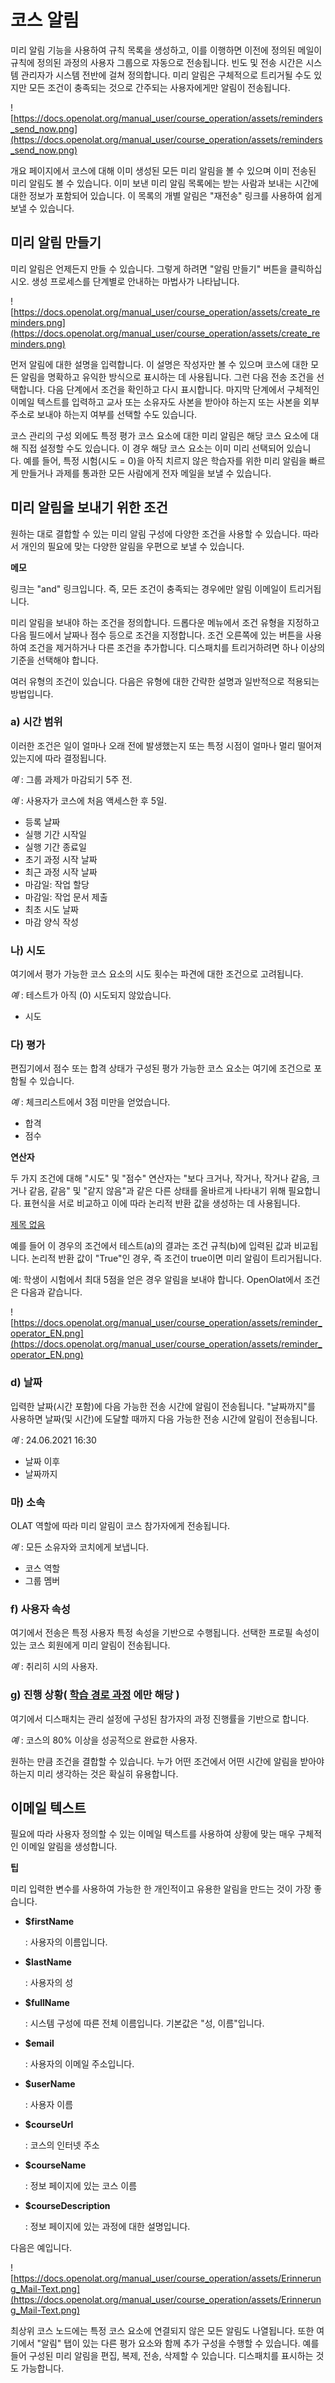 # 코스 알림

미리 알림 기능을 사용하여 규칙 목록을 생성하고, 이를 이행하면 이전에 정의된 메일이 규칙에 정의된 과정의 사용자 그룹으로 자동으로 전송됩니다. 빈도 및 전송 시간은 시스템 관리자가 시스템 전반에 걸쳐 정의합니다. 미리 알림은 구체적으로 트리거될 수도 있지만 모든 조건이 충족되는 것으로 간주되는 사용자에게만 알림이 전송됩니다.

![https://docs.openolat.org/manual_user/course_operation/assets/reminders_send_now.png](https://docs.openolat.org/manual_user/course_operation/assets/reminders_send_now.png)

개요 페이지에서 코스에 대해 이미 생성된 모든 미리 알림을 볼 수 있으며 이미 전송된 미리 알림도 볼 수 있습니다. 이미 보낸 미리 알림 목록에는 받는 사람과 보내는 시간에 대한 정보가 포함되어 있습니다. 이 목록의 개별 알림은 "재전송" 링크를 사용하여 쉽게 보낼 수 있습니다.

## 미리 알림 만들기

미리 알림은 언제든지 만들 수 있습니다. 그렇게 하려면 "알림 만들기" 버튼을 클릭하십시오. 생성 프로세스를 단계별로 안내하는 마법사가 나타납니다.

![https://docs.openolat.org/manual_user/course_operation/assets/create_reminders.png](https://docs.openolat.org/manual_user/course_operation/assets/create_reminders.png)

먼저 알림에 대한 설명을 입력합니다. 이 설명은 작성자만 볼 수 있으며 코스에 대한 모든 알림을 명확하고 유익한 방식으로 표시하는 데 사용됩니다. 그런 다음 전송 조건을 선택합니다. 다음 단계에서 조건을 확인하고 다시 표시합니다. 마지막 단계에서 구체적인 이메일 텍스트를 입력하고 교사 또는 소유자도 사본을 받아야 하는지 또는 사본을 외부 주소로 보내야 하는지 여부를 선택할 수도 있습니다.

코스 관리의 구성 외에도 특정 평가 코스 요소에 대한 미리 알림은 해당 코스 요소에 대해 직접 설정할 수도 있습니다. 이 경우 해당 코스 요소는 이미 미리 선택되어 있습니다. 예를 들어, 특정 시험(시도 = 0)을 아직 치르지 않은 학습자를 위한 미리 알림을 빠르게 만들거나 과제를 통과한 모든 사람에게 전자 메일을 보낼 수 있습니다.

## 미리 알림을 보내기 위한 조건

원하는 대로 결합할 수 있는 미리 알림 구성에 다양한 조건을 사용할 수 있습니다. 따라서 개인의 필요에 맞는 다양한 알림을 우편으로 보낼 수 있습니다.

**메모**

링크는 "and" 링크입니다. 즉, 모든 조건이 충족되는 경우에만 알림 이메일이 트리거됩니다.

미리 알림을 보내야 하는 조건을 정의합니다. 드롭다운 메뉴에서 조건 유형을 지정하고 다음 필드에서 날짜나 점수 등으로 조건을 지정합니다. 조건 오른쪽에 있는 버튼을 사용하여 조건을 제거하거나 다른 조건을 추가합니다. 디스패치를 트리거하려면 하나 이상의 기준을 선택해야 합니다.

여러 유형의 조건이 있습니다. 다음은 유형에 대한 간략한 설명과 일반적으로 적용되는 방법입니다.

### a) 시간 범위

이러한 조건은 일이 얼마나 오래 전에 발생했는지 또는 특정 시점이 얼마나 멀리 떨어져 있는지에 따라 결정됩니다.

*예* : 그룹 과제가 마감되기 5주 전.

*예* : 사용자가 코스에 처음 액세스한 후 5일.

- 등록 날짜
- 실행 기간 시작일
- 실행 기간 종료일
- 초기 과정 시작 날짜
- 최근 과정 시작 날짜
- 마감일: 작업 할당
- 마감일: 작업 문서 제출
- 최초 시도 날짜
- 마감 양식 작성

### 나) 시도

여기에서 평가 가능한 코스 요소의 시도 횟수는 파견에 대한 조건으로 고려됩니다.

*예* : 테스트가 아직 (0) 시도되지 않았습니다.

- 시도

### 다) 평가

편집기에서 점수 또는 합격 상태가 구성된 평가 가능한 코스 요소는 여기에 조건으로 포함될 수 있습니다.

*예* : 체크리스트에서 3점 미만을 얻었습니다.

- 합격
- 점수

**연산자**

두 가지 조건에 대해 "시도" 및 "점수" 연산자는 "보다 크거나, 작거나, 작거나 같음, 크거나 같음, 같음" 및 "같지 않음"과 같은 다른 상태를 올바르게 나타내기 위해 필요합니다. 표현식을 서로 비교하고 이에 따라 논리적 반환 값을 생성하는 데 사용됩니다.

[제목 없음](https://www.notion.so/cc3f6163d26b4a358061d25757c3bae0)

예를 들어 이 경우의 조건에서 테스트(a)의 결과는 조건 규칙(b)에 입력된 값과 비교됩니다. 논리적 반환 값이 "True"인 경우, 즉 조건이 true이면 미리 알림이 트리거됩니다.

예: 학생이 시험에서 최대 5점을 얻은 경우 알림을 보내야 합니다. OpenOlat에서 조건은 다음과 같습니다.

![https://docs.openolat.org/manual_user/course_operation/assets/reminder_operator_EN.png](https://docs.openolat.org/manual_user/course_operation/assets/reminder_operator_EN.png)

### d) 날짜

입력한 날짜(시간 포함)에 다음 가능한 전송 시간에 알림이 전송됩니다. "날짜까지"를 사용하면 날짜(및 시간)에 도달할 때까지 다음 가능한 전송 시간에 알림이 전송됩니다.

*예* : 24.06.2021 16:30

- 날짜 이후
- 날짜까지

### 마) 소속

OLAT 역할에 따라 미리 알림이 코스 참가자에게 전송됩니다.

*예* : 모든 소유자와 코치에게 보냅니다.

- 코스 역할
- 그룹 멤버

### f) 사용자 속성

여기에서 전송은 특정 사용자 특정 속성을 기반으로 수행됩니다. 선택한 프로필 속성이 있는 코스 회원에게 미리 알림이 전송됩니다.

*예* : 취리히 시의 사용자.

### g) 진행 상황( [학습 경로 과정](https://docs.openolat.org/manual_user/course_create/Learning_path_course/) 에만 해당 )

여기에서 디스패치는 관리 설정에 구성된 참가자의 과정 진행률을 기반으로 합니다.

*예* : 코스의 80% 이상을 성공적으로 완료한 사용자.

원하는 만큼 조건을 결합할 수 있습니다. 누가 어떤 조건에서 어떤 시간에 알림을 받아야 하는지 미리 생각하는 것은 확실히 유용합니다.

## 이메일 텍스트

필요에 따라 사용자 정의할 수 있는 이메일 텍스트를 사용하여 상황에 맞는 매우 구체적인 이메일 알림을 생성합니다.

**팁**

미리 입력한 변수를 사용하여 가능한 한 개인적이고 유용한 알림을 만드는 것이 가장 좋습니다.

- **$firstName**
    
    : 사용자의 이름입니다.
    
- **$lastName**
    
    : 사용자의 성
    
- **$fullName**
    
    : 시스템 구성에 따른 전체 이름입니다. 기본값은 "성, 이름"입니다.
    
- **$email**
    
    : 사용자의 이메일 주소입니다.
    
- **$userName**
    
    : 사용자 이름
    
- **$courseUrl**
    
    : 코스의 인터넷 주소
    
- **$courseName**
    
    : 정보 페이지에 있는 코스 이름
    
- **$courseDescription**
    
    : 정보 페이지에 있는 과정에 대한 설명입니다.
    

다음은 예입니다.

![https://docs.openolat.org/manual_user/course_operation/assets/Erinnerung_Mail-Text.png](https://docs.openolat.org/manual_user/course_operation/assets/Erinnerung_Mail-Text.png)

최상위 코스 노드에는 특정 코스 요소에 연결되지 않은 모든 알림도 나열됩니다. 또한 여기에서 "알림" 탭이 있는 다른 평가 요소와 함께 추가 구성을 수행할 수 있습니다. 예를 들어 구성된 미리 알림을 편집, 복제, 전송, 삭제할 수 있습니다. 디스패치를 표시하는 것도 가능합니다.